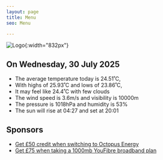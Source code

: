```yaml
---
layout: page
title: Menu
seo: Menu

---
```


![Logo](/images/logo.jpg){:width="832px"}

<!-- weather_marker starts -->
## On Wednesday, 30 July 2025

- The average temperature today is 24.51˚C,
- With highs of 25.93˚C and lows of 23.86˚C,
- It may feel like 24.4˚C with few clouds
- The wind speed is 3.6m/s and visibility is 10000m
- The pressure is 1018hPa and humidity is 53%
- The sun will rise at 04:27 and set at 20:01

<!-- weather_marker ends -->

## Sponsors

- [Get £50 credit when switching to Octopus Energy](https://bit.ly/3oD1nnS)
- [Get £75 when taking a 1000mb YouFibre broadband plan](https://aklam.io/91zWhU?)

